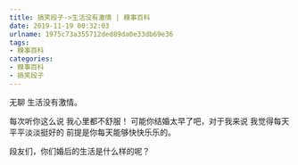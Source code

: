 ```yaml
---
title: 搞笑段子->生活没有激情 | 糗事百科
date: 2019-11-19 00:32:03
urlname: 1975c73a355712ded89da0e33db69e36
tags: 
- 糗事百科
categories:
- 糗事百科
- 搞笑段子
---
```

无聊 生活没有激情。

每次听你这么说 我心里都不舒服！ 可能你结婚太早了吧，对于我来说 我觉得每天平平淡淡挺好的 前提是你每天能够快快乐乐的。

段友们，你们婚后的生活是什么样的呢？


